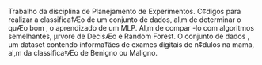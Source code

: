 Trabalho da disciplina de Planejamento de Experimentos. C¢digos para realizar a classifica‡Æo de um conjunto de dados, al‚m de determinar o quÆo bom ‚ o aprendizado de um MLP. Al‚m de compar -lo com algoritmos semelhantes, µrvore de DecisÆo e Random Forest. O conjunto de dados ‚ um dataset contendo informa‡äes de exames digitais  de n¢dulos na mama, al‚m da classifica‡Æo de Benigno ou Maligno.
